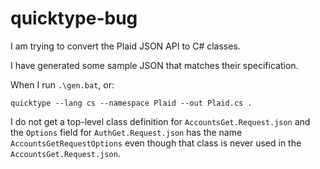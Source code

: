 # quicktype-bug

I am trying to convert the Plaid JSON API to C# classes.

I have generated some sample JSON that matches their specification.

When I run `.\gen.bat`, or:

    quicktype --lang cs --namespace Plaid --out Plaid.cs .

I do not get a top-level class definition for `AccountsGet.Request.json` and the `Options` field for `AuthGet.Request.json` has the name `AccountsGetRequestOptions` even though that class is never used in the `AccountsGet.Request.json`.
